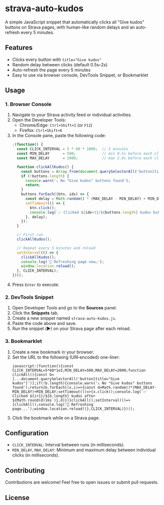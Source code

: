 # strava-auto-kudos

 A simple JavaScript snippet that automatically clicks all "Give kudos" buttons on Strava pages, with human-like random delays and an auto-refresh every 5 minutes.

 ## Features
 - Clicks every button with `title="Give kudos"`
 - Random delay between clicks (default 0.5s–2s)
 - Auto-refresh the page every 5 minutes
 - Easy to use via browser console, DevTools Snippet, or Bookmarklet

 ## Usage

 ### 1. Browser Console
 1. Navigate to your Strava activity feed or individual activities.
 2. Open the Developer Tools:
    - Chrome/Edge: `Ctrl+Shift+I` (or `F12`)
    - Firefox: `Ctrl+Shift+K`
 3. In the Console pane, paste the following code:
    ```js
    ;(function() {
      const CLICK_INTERVAL = 5 * 60 * 1000;  // 5 minutes
      const MIN_DELAY      = 500;            // min 0.5s before each click
      const MAX_DELAY      = 2000;           // max 2.0s before each click

      function clickAllKudos() {
        const buttons = Array.from(document.querySelectorAll('button[title="Give kudos"]'));
        if (!buttons.length) {
          console.warn('⚠️ No "Give kudos" buttons found');
          return;
        }
        buttons.forEach((btn, idx) => {
          const delay = Math.random() * (MAX_DELAY - MIN_DELAY) + MIN_DELAY;
          setTimeout(() => {
            btn.click();
            console.log(`✅ Clicked ${idx+1}/${buttons.length} kudos button after ${Math.round(delay)}ms`);
          }, delay);
        });
      }

      // First run
      clickAllKudos();

      // Repeat every 5 minutes and reload
      setInterval(() => {
        clickAllKudos();
        console.log('🔄 Refreshing page now…');
        window.location.reload();
      }, CLICK_INTERVAL);
    })();
    ```
 4. Press `Enter` to execute.

 ### 2. DevTools Snippet
 1. Open Developer Tools and go to the **Sources** panel.
 2. Click the **Snippets** tab.
 3. Create a new snippet named `strava-auto-kudos.js`.
 4. Paste the code above and save.
 5. Run the snippet (▶️) on your Strava page after each reload.

 ### 3. Bookmarklet
 1. Create a new bookmark in your browser.
 2. Set the URL to the following (URI‑encoded) one-liner:
    ```text
    javascript:(function(){const CLICK_INTERVAL=5*60*1e3,MIN_DELAY=500,MAX_DELAY=2000;function clickAll(){const b=[...document.querySelectorAll('button[title="Give kudos"]')];if(!b.length){console.warn('⚠️ No "Give kudos" buttons found');return}b.forEach((x,i)=>{const d=Math.random()*(MAX_DELAY-MIN_DELAY)+MIN_DELAY;setTimeout(()=>{x.click();console.log(`✅ Clicked ${i+1}/${b.length} kudos after ${Math.round(d)}ms`)},d)})}clickAll();setInterval(()=>{clickAll();console.log('🔄 Refreshing page...');window.location.reload()},CLICK_INTERVAL)})();
    ```
 3. Click the bookmark while on a Strava page.

 ## Configuration
 - `CLICK_INTERVAL`: Interval between runs (in milliseconds).
 - `MIN_DELAY`, `MAX_DELAY`: Minimum and maximum delay between individual clicks (in milliseconds).

 ## Contributing
 Contributions are welcome! Feel free to open issues or submit pull requests.

 ## License
 